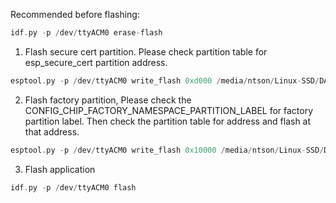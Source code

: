 Recommended before flashing:
```c
idf.py -p /dev/ttyACM0 erase-flash
```

1. Flash secure cert partition. Please check partition table for esp_secure_cert partition address.

```c
esptool.py -p /dev/ttyACM0 write_flash 0xd000 /media/ntson/Linux-SSD/DATN_KS/ESP-Matter-Smart-Plug/certification/DACProvider/esp_secure_cert.bin

```
2. Flash factory partition, Please check the CONFIG_CHIP_FACTORY_NAMESPACE_PARTITION_LABEL for factory partition label. Then check the partition table for address and flash at that address.

```c
esptool.py -p /dev/ttyACM0 write_flash 0x10000 /media/ntson/Linux-SSD/DATN_KS/ESP-Matter-Smart-Plug/certification/DACProvider/partition.bin
```

3. Flash application

```c
idf.py -p /dev/ttyACM0 flash
```